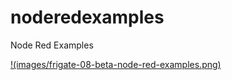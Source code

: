 # noderedexamples
Node Red Examples


[!(images/frigate-08-beta-node-red-examples.png)](https://github.com/jamos77/noderedexamples/)



